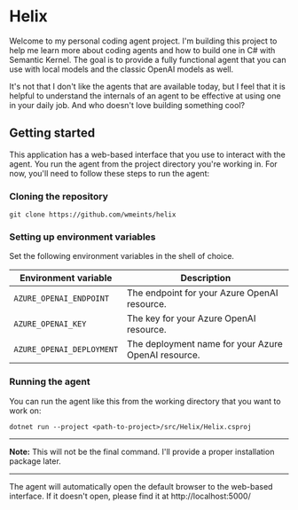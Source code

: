 # Helix

Welcome to my personal coding agent project. I'm building this project to help me learn more about coding agents and how
to build one in C# with Semantic Kernel. The goal is to provide a fully functional agent that you can use with local
models and the classic OpenAI models as well.

It's not that I don't like the agents that are available today, but I feel that it is helpful to understand the
internals of an agent to be effective at using one in your daily job. And who doesn't love building something cool?

## Getting started

This application has a web-based interface that you use to interact with the agent. You run the agent from the project
directory you're working in. For now, you'll need to follow these steps to run the agent:

### Cloning the repository

```shell
git clone https://github.com/wmeints/helix
```

### Setting up environment variables

Set the following environment variables in the shell of choice.

| Environment variable      | Description                                         |
|---------------------------|-----------------------------------------------------|
| `AZURE_OPENAI_ENDPOINT`   | The endpoint for your Azure OpenAI resource.        |
| `AZURE_OPENAI_KEY`        | The key for your Azure OpenAI resource.             |
| `AZURE_OPENAI_DEPLOYMENT` | The deployment name for your Azure OpenAI resource. |

### Running the agent

You can run the agent like this from the working directory that you want to work on:

```shell
dotnet run --project <path-to-project>/src/Helix/Helix.csproj
```

-------------------------

**Note:** This will not be the final command. I'll provide a proper installation package later.

-------------------------

The agent will automatically open the default browser to the web-based interface.
If it doesn't open, please find it at http://localhost:5000/





